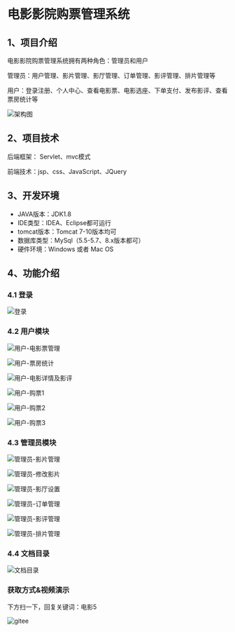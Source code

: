 # 电影影院购票管理系统


## 1、项目介绍

电影影院购票管理系统拥有两种角色：管理员和用户

管理员：用户管理、影片管理、影厅管理、订单管理、影评管理、排片管理等

用户：登录注册、个人中心、查看电影票、电影选座、下单支付、发布影评、查看票房统计等

![架构图](https://project-images-1256969109.cos.ap-chongqing.myqcloud.com/Typora-Images/202211152326718.jpg)


## 2、项目技术

后端框架： Servlet、mvc模式

前端技术：jsp、css、JavaScript、JQuery

## 3、开发环境

- JAVA版本：JDK1.8
- IDE类型：IDEA、Eclipse都可运行
- tomcat版本：Tomcat 7-10版本均可
- 数据库类型：MySql（5.5-5.7、8.x版本都可） 
- 硬件环境：Windows 或者 Mac OS


## 4、功能介绍

### 4.1 登录

![登录](https://project-images-1256969109.cos.ap-chongqing.myqcloud.com/Typora-Images/202211152328564.jpg)

### 4.2 用户模块

![用户-电影票管理](https://project-images-1256969109.cos.ap-chongqing.myqcloud.com/Typora-Images/202211152328613.jpg)


![用户-票房统计](https://project-images-1256969109.cos.ap-chongqing.myqcloud.com/Typora-Images/202211152328120.jpg)

![用户-电影详情及影评](https://project-images-1256969109.cos.ap-chongqing.myqcloud.com/Typora-Images/202211152328966.jpg)

![用户-购票1](https://project-images-1256969109.cos.ap-chongqing.myqcloud.com/Typora-Images/202211152328091.jpg)

![用户-购票2](https://project-images-1256969109.cos.ap-chongqing.myqcloud.com/Typora-Images/202211152328199.jpg)

![用户-购票3](https://project-images-1256969109.cos.ap-chongqing.myqcloud.com/Typora-Images/202211152328644.jpg)

### 4.3 管理员模块

![管理员-影片管理](https://project-images-1256969109.cos.ap-chongqing.myqcloud.com/Typora-Images/202211152328629.jpg)

![管理员-修改影片](https://project-images-1256969109.cos.ap-chongqing.myqcloud.com/Typora-Images/202211152329634.jpg)

![管理员-影厅设置](https://project-images-1256969109.cos.ap-chongqing.myqcloud.com/Typora-Images/202211152329317.jpg)

![管理员-订单管理](https://project-images-1256969109.cos.ap-chongqing.myqcloud.com/Typora-Images/202211152329075.jpg)

![管理员-影评管理](https://project-images-1256969109.cos.ap-chongqing.myqcloud.com/Typora-Images/202211152329541.jpg)

![管理员-排片管理](https://project-images-1256969109.cos.ap-chongqing.myqcloud.com/Typora-Images/202211152329737.jpg)

### 4.4 文档目录

![文档目录](https://project-images-1256969109.cos.ap-chongqing.myqcloud.com/Typora-Images/202211152328447.jpg)

### 获取方式&视频演示

下方扫一下，回复关键词：电影5

![gitee](https://project-images-1256969109.cos.ap-chongqing.myqcloud.com/Typora-Images/202309291447341.png)



